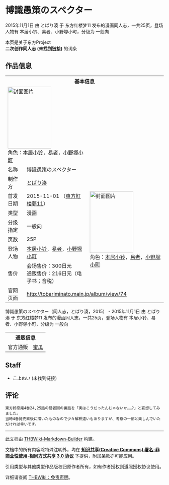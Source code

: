 # 博識愚策のスペクター

<!-- source html: G:\repos\THBWiki-Markdown-Builder\THBWikiMarkdown\Temp\main\f\f1\ns0%3A%E5%8D%9A%E8%AD%98%E6%84%9A%E7%AD%96%E3%81%AE%E3%82%B9%E3%83%9A%E3%82%AF%E3%82%BF%E3%83%BC.html -->

2015年11月1日 由 とばり湊 于 东方红楼梦11 发布的漫画同人志，一共25页，登场人物有 本居小铃、易者、小野塚小町，分级为 一般向

本页是关于东方Project  
 **二次创作同人志 (未找到链接)** 的词条
## 作品信息

<table><tbody><tr><th colspan="3">基本信息</th></tr><tr><td class="cover-artwork-mobile" colspan="2"><a href="./文件-博識愚策のスペクター封面.png.md" class="image" title="封面图片"><img alt="封面图片" src="https://upload.thwiki.cc/thumb/a/ae/%E5%8D%9A%E8%AD%98%E6%84%9A%E7%AD%96%E3%81%AE%E3%82%B9%E3%83%9A%E3%82%AF%E3%82%BF%E3%83%BC%E5%B0%81%E9%9D%A2.png/138px-%E5%8D%9A%E8%AD%98%E6%84%9A%E7%AD%96%E3%81%AE%E3%82%B9%E3%83%9A%E3%82%AF%E3%82%BF%E3%83%BC%E5%B0%81%E9%9D%A2.png" decoding="async" loading="lazy" width="138" height="196" srcset="https://upload.thwiki.cc/thumb/a/ae/%E5%8D%9A%E8%AD%98%E6%84%9A%E7%AD%96%E3%81%AE%E3%82%B9%E3%83%9A%E3%82%AF%E3%82%BF%E3%83%BC%E5%B0%81%E9%9D%A2.png/207px-%E5%8D%9A%E8%AD%98%E6%84%9A%E7%AD%96%E3%81%AE%E3%82%B9%E3%83%9A%E3%82%AF%E3%82%BF%E3%83%BC%E5%B0%81%E9%9D%A2.png 1.5x, https://upload.thwiki.cc/thumb/a/ae/%E5%8D%9A%E8%AD%98%E6%84%9A%E7%AD%96%E3%81%AE%E3%82%B9%E3%83%9A%E3%82%AF%E3%82%BF%E3%83%BC%E5%B0%81%E9%9D%A2.png/276px-%E5%8D%9A%E8%AD%98%E6%84%9A%E7%AD%96%E3%81%AE%E3%82%B9%E3%83%9A%E3%82%AF%E3%82%BF%E3%83%BC%E5%B0%81%E9%9D%A2.png 2x" data-file-width="704" data-file-height="1000"></a><div class="cover-char">角色：<a href="./本居小铃.md" title="本居小铃">本居小铃</a>，<a href="./易者.md" title="易者">易者</a>，<a href="./小野塚小町.md" title="小野塚小町">小野塚小町</a></div></td>
</tr><tr><td class="label">名称</td><td colspan="2"> 博識愚策のスペクター </td></tr><tr><td class="label">制作方</td><td><a href="./とばり湊.md" title="とばり湊">とばり湊</a></td><td class="cover-artwork" rowspan="7" style="min-width:196px;"><a href="./文件-博識愚策のスペクター封面.png.md" class="image" title="封面图片"><img alt="封面图片" src="https://upload.thwiki.cc/thumb/a/ae/%E5%8D%9A%E8%AD%98%E6%84%9A%E7%AD%96%E3%81%AE%E3%82%B9%E3%83%9A%E3%82%AF%E3%82%BF%E3%83%BC%E5%B0%81%E9%9D%A2.png/138px-%E5%8D%9A%E8%AD%98%E6%84%9A%E7%AD%96%E3%81%AE%E3%82%B9%E3%83%9A%E3%82%AF%E3%82%BF%E3%83%BC%E5%B0%81%E9%9D%A2.png" decoding="async" loading="lazy" width="138" height="196" srcset="https://upload.thwiki.cc/thumb/a/ae/%E5%8D%9A%E8%AD%98%E6%84%9A%E7%AD%96%E3%81%AE%E3%82%B9%E3%83%9A%E3%82%AF%E3%82%BF%E3%83%BC%E5%B0%81%E9%9D%A2.png/207px-%E5%8D%9A%E8%AD%98%E6%84%9A%E7%AD%96%E3%81%AE%E3%82%B9%E3%83%9A%E3%82%AF%E3%82%BF%E3%83%BC%E5%B0%81%E9%9D%A2.png 1.5x, https://upload.thwiki.cc/thumb/a/ae/%E5%8D%9A%E8%AD%98%E6%84%9A%E7%AD%96%E3%81%AE%E3%82%B9%E3%83%9A%E3%82%AF%E3%82%BF%E3%83%BC%E5%B0%81%E9%9D%A2.png/276px-%E5%8D%9A%E8%AD%98%E6%84%9A%E7%AD%96%E3%81%AE%E3%82%B9%E3%83%9A%E3%82%AF%E3%82%BF%E3%83%BC%E5%B0%81%E9%9D%A2.png 2x" data-file-width="704" data-file-height="1000"></a><div class="cover-char">角色：<a href="./本居小铃.md" title="本居小铃">本居小铃</a>，<a href="./易者.md" title="易者">易者</a>，<a href="./小野塚小町.md" title="小野塚小町">小野塚小町</a></div></td>
</tr><tr><td class="label">首发日期</td><td>2015-11-01&#160;（<a href="/展会作品列表?e=%E4%B8%9C%E6%96%B9%E7%BA%A2%E6%A5%BC%E6%A2%A6%2311">東方紅楼夢11</a>）</td></tr><tr><td class="label">类型</td><td>漫画</td></tr><tr><td class="label">分级指定</td><td>一般向</td></tr><tr><td class="label">页数</td><td>25P</td></tr><tr><td class="label">登场人物</td><td><a href="./本居小铃.md" title="本居小铃">本居小铃</a>，<a href="./易者.md" title="易者">易者</a>，<a href="./小野塚小町.md" title="小野塚小町">小野塚小町</a></td></tr><tr><td class="label">售价</td><td>会场售价：300日元<br>通贩售价：216日元（电子书；含税）</td></tr>
<tr><td class="label">官网页面</td><td colspan="2"><a rel="nofollow" class="external free" href="http://tobariminato.main.jp/album/view/74">http://tobariminato.main.jp/album/view/74</a></td></tr></tbody></table>

博識愚策のスペクター（同人志，とばり湊，2015） - 2015年11月1日 由 とばり湊 于 东方红楼梦11 发布的漫画同人志，一共25页，登场人物有 本居小铃、易者、小野塚小町，分级为 一般向

<table><tbody><tr><th colspan="3">通贩信息</th></tr><tr><td class="label">官方通贩</td><td colspan="2"><a rel="nofollow" class="external text" href="https://www.melonbooks.co.jp/detail/detail.php?product_id=386871">蜜瓜</a></td></tr></tbody></table>


## Staff
- こよぬい (未找到链接)

## 评论
```
東方鈴奈庵4巻24,25話の易者回の裏話を「実はこうだったんじゃないか……?」と妄想してみました。
当時4巻発売直後に描いたものなので少々解釈違いもありますが、考察の一部と楽しんでいただければ幸いです。
```

  
  

  





---

此文档由 [THBWiki-Markdown-Builder](https://github.com/Delsin-Yu/THBWiki-Markdown-Builder) 构建。

文档中的所有内容除特殊注明外，均在 [**知识共享(Creative Commons) 署名-非商业性使用-相同方式共享 3.0 协议**](https://creativecommons.org/licenses/by-sa/3.0/deed.zh-hans) 下提供，附加条款亦可能应用。

引用类型与其他类型作品版权归原作者所有，如有作者授权则遵照授权协议使用。

详细请查阅 [THBWiki：免责声明](https://thbwiki.cc/THBWiki:%E5%85%8D%E8%B4%A3%E5%A3%B0%E6%98%8E)。

